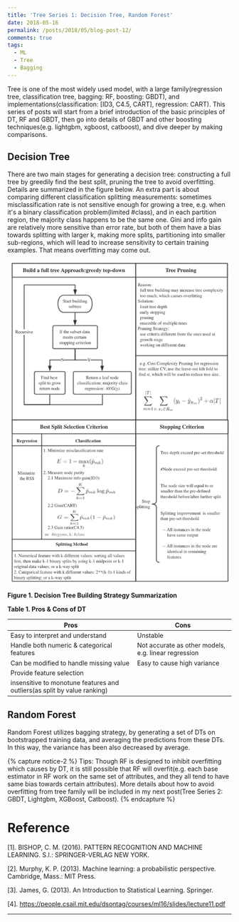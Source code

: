 ```yaml
---
title: 'Tree Series 1: Decision Tree, Random Forest'
date: 2018-05-16
permalink: /posts/2018/05/blog-post-12/
comments: true
tags:
  - ML
  - Tree
  - Bagging
---
```


Tree is one of the most widely used model, with a large family(regression tree, classification tree, bagging: RF, boosting: GBDT), and implementations(classification: [ID3, C4.5, CART], regression: CART). This series of posts will start from a brief introduction of the basic principles of DT, RF and GBDT, then go into details of GBDT and other boosting techniques(e.g. lightgbm, xgboost, catboost), and dive deeper by making comparisons.

## Decision Tree

There are two main stages for generating a decision tree: constructing a full tree by greedily find the best split, pruning the tree to avoid overfitting. Details are summarized in the figure below. An extra part is about comparing different classification splitting measurements: sometimes misclassification rate is not sensitive enough for growing a tree, e.g. when it's a binary classification problem(limited #class), and in each partition region, the majority class happens to be the same one. Gini and info gain are relatively more sensitive than error rate, but both of them have a bias towards splitting with larger k, making more splits, partitioning into smaller sub-regions, which will lead to increase sensitivity to certain training examples. That means overfitting may come out.


<p float="left">
  <img src="/images/DT1.png" width="600" />
</p>

**Figure 1. Decision Tree Building Strategy Summarization**

**Table 1. Pros & Cons of DT**

| Pros           | Cons   |    
| ---------        | ------ | 
| Easy to interpret and understand     | Unstable  | 
| Handle both numeric & categorical features    | Not accurate as other models, e.g. linear regression   | 
| Can be modified to handle missing value     | Easy to cause high variance  | 
| Provide feature selection    |    | 
| insensitive to monotune features and outliers(as split by value ranking)     |   | 

## Random Forest

Random Forest utilizes bagging strategy, by generating a set of DTs on bootstrapped training data, and averaging the predictions from these DTs. In this way, the variance has been also decreased by average.

{% capture notice-2 %}
Tips: Though RF is designed to inhibit overfitting which causes by DT, it is still possible that RF will overfit(e.g. each base estimator in RF work on the same set of attributes, and they all tend to have same bias towards certain attributes). More details about how to avoid overfitting from tree family will be included in my next post(Tree Series 2: GBDT, Lightgbm, XGBoost, Catboost).
{% endcapture %}


Reference
========

[1]. BISHOP, C. M. (2016). PATTERN RECOGNITION AND MACHINE LEARNING. S.l.: SPRINGER-VERLAG NEW YORK.

[2]. Murphy, K. P. (2013). Machine learning: a probabilistic perspective. Cambridge, Mass.: MIT Press.

[3]. James, G. (2013). An Introduction to Statistical Learning. Springer.

[4]. https://people.csail.mit.edu/dsontag/courses/ml16/slides/lecture11.pdf


------